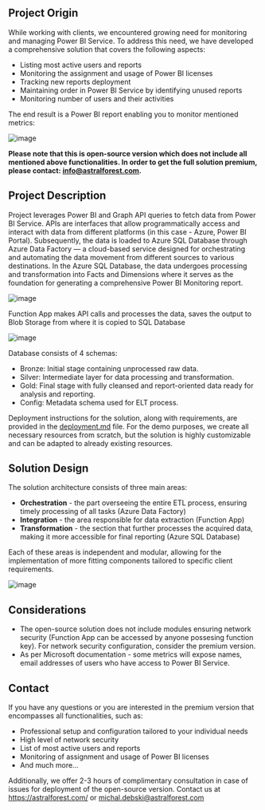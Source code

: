 ## Project Origin
While working with clients, we encountered growing need for monitoring and managing Power BI Service. To address this need, we have developed a comprehensive solution that covers the following aspects:
- Listing most active users and reports
- Monitoring the assignment and usage of Power BI licenses
- Tracking new reports deployment
- Maintaining order in Power BI Service by identifying unused reports
- Monitoring number of users and their activities
  
The end result is a Power BI report enabling you to monitor mentioned metrics:

![image](https://github.com/AstralForest/Power_BI_Monitoring/assets/156897451/484bcea1-6651-4e78-b755-14ba44fcfcbf)

**Please note that this is open-source version which does not include all mentioned above functionalities. In order to get the full solution premium, please contact: info@astralforest.com.**

## Project Description
Project leverages Power BI and Graph API queries to fetch data from Power BI Service. APIs are interfaces that allow programmatically access and interact with data from different platforms (in this case - Azure, Power BI Portal). Subsequently, the data is loaded to Azure SQL Database through Azure Data Factory — a cloud-based service designed for orchestrating and automating the data movement from different sources to various destinations. In the Azure SQL Database, the data undergoes processing and transformation into Facts and Dimensions where it serves as the foundation for generating a comprehensive Power BI Monitoring report.

![image](https://github.com/AstralForest/Power_BI_Monitoring/assets/156897451/e7039acd-23c1-4a72-84d3-3d3e44a57f86)

Function App makes API calls and processes the data, saves the output to Blob Storage from where it is copied to SQL Database

![image](https://github.com/AstralForest/Power_BI_Monitoring/assets/156897451/89f0d420-d0f9-49f8-993e-6a7203e95f2a)

Database consists of 4 schemas:
- Bronze: Initial stage containing unprocessed raw data.
- Silver: Intermediate layer for data processing and transformation.
- Gold: Final stage with fully cleansed and report-oriented data ready for analysis and reporting.
- Config: Metadata schema used for ELT process.

Deployment instructions for the solution, along with requirements, are provided in the [deployment.md](https://github.com/AstralForest/Power_BI_Monitoring/blob/master/deployment.md) file. For the demo purposes, we create all necessary resources from scratch, but the solution is highly customizable and can be adapted to already existing resources.

## Solution Design
The solution architecture consists of three main areas:

- **Orchestration** - the part overseeing the entire ETL process, ensuring timely processing of all tasks (Azure Data Factory)
- **Integration** - the area responsible for data extraction (Function App)
- **Transformation** - the section that further processes the acquired data, making it more accessible for final reporting (Azure SQL Database)
  
Each of these areas is independent and modular, allowing for the implementation of more fitting components tailored to specific client requirements.

![image](https://github.com/AstralForest/Power_BI_Monitoring/assets/156897451/884fd5f5-ec37-4431-a1ff-0ff160a199fc)

## Considerations
- The open-source solution does not include modules ensuring network security (Function App can be accessed by anyone possesing function key). For network security configuration, consider the premium version.
- As per Microsoft documentation - some metrics will expose names, email addresses of users who have access to Power BI Service.

## Contact
If you have any questions or you are interested in the premium version that encompasses all functionalities, such as:
- Professional setup and configuration tailored to your individual needs
- High level of network security
- List of most active users and reports
- Monitoring of assignment and usage of Power BI licenses
- And much more...

Additionally, we offer 2-3 hours of complimentary consultation in case of issues for deployment of the open-source version.
Contact us at https://astralforest.com/  or michal.debski@astralforest.com

